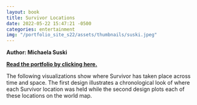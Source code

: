 ```yaml
---
layout: book
title: Survivor Locations
date: 2022-05-22 15:47:21 -0500
categories: entertainment
img: "/portfolio_site_s22/assets/thumbnails/suski.jpeg"
---
```


<b>Author: Michaela Suski</b>

<b><a href="https://data-viz.it.wisc.edu/content/9f722ee2-05b8-41a6-81ce-9b69401072fb">Read the portfolio by clicking here.</a></b>

The following visualizations show where Survivor has taken place across time and
space. The first design illustrates a chronological look of where each Survivor
location was held while the second design plots each of these locations on the
world map.

[jekyll-docs]: https://jekyllrb.com/docs/home
[jekyll-gh]:   https://github.com/jekyll/jekyll
[jekyll-talk]: https://talk.jekyllrb.com/
